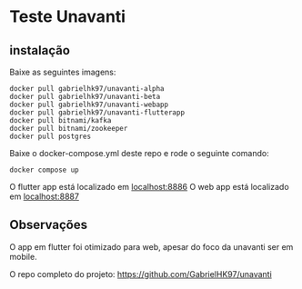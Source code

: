 # Teste Unavanti

## instalação

Baixe as seguintes imagens:

```docker
docker pull gabrielhk97/unavanti-alpha
docker pull gabrielhk97/unavanti-beta
docker pull gabrielhk97/unavanti-webapp
docker pull gabrielhk97/unavanti-flutterapp
docker pull bitnami/kafka
docker pull bitnami/zookeeper
docker pull postgres
```

Baixe o docker-compose.yml deste repo e rode o seguinte comando:

```docker
docker compose up
```

O flutter app está localizado em [localhost:8886](http://localhost:8886)
O web app está localizado em [localhost:8887](http://localhost:8887)

## Observações

O app em flutter foi otimizado para web, apesar do foco da unavanti ser em mobile.

O repo completo do projeto: https://github.com/GabrielHK97/unavanti
